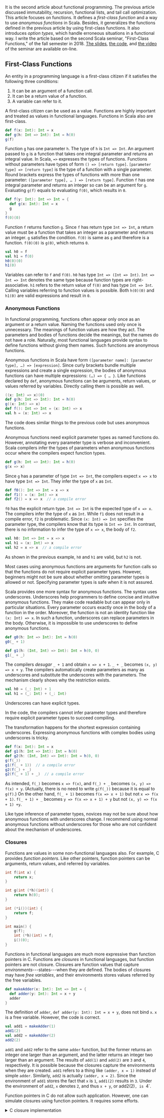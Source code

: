 It is the second article about functional programming. The previous article discussed immutability, recursion, functional lists, and tail call optimization. This article focuses on functions. It defines a *first-class function* and a way to use *anonymous functions* in Scala. Besides, it generalizes the functions defined in the previous article by using first-class functions. It also introduces *option types*, which handle erroneous situations in a functional way. I write the article based on the second Scala seminar, "First-Class Functions," of the fall semester in 2018. [The slides](/files/scala/18f/2_fcf.pdf), [the code](/files/scala/18f/2_fcf.zip), and [the video](https://youtu.be/5JhkobMgAj0) of the seminar are available on-line.

## First-Class Functions

An entity in a programming language is a first-class citizen if it satisfies the following three conditions:

1. It can be an argument of a function call.
2. It can be a return value of a function.
3. A variable can refer to it.

A first-class citizen can be used as a value. Functions are highly important and treated as values in functional languages. Functions in Scala also are first-class.

```scala
def f(x: Int): Int = x
def g(h: Int => Int): Int = h(0)
g(f)
```

Function `g` has one parameter `h`. The type of `h` is `Int => Int`. An argument passed to `g` is a function that takes one integral parameter and returns an integral value. In Scala, `=>` expresses the types of functions. Functions without parameters have types of form `() => [return type]`. `[parameter type] => [return type]` is the type of a function with a single parameter. Round brackets express the types of functions with more than one parameter: `([parameter type], … ) => [return type]`. Function `f` has one integral parameter and returns an integer so can be an argument for `g`. Evaluating `g(f)` equals to evaluating `f(0)`, which results in `0`.

```scala
def f(y: Int): Int => Int = {
  def g(x: Int): Int = x
  g
}
f(0)(0)
```

Function `f` returns function `g`. Since `f` has return type `Int => Int`, a return value must be a function that takes an integer as a parameter and returns an integer. `g` satisfies the condition. `f(0)` is same as `g` and therefore is a function. `f(0)(0)` is `g(0)`, which returns `0`.

```scala
val h0 = f
val h1 = f(0)
h0(0)(0)
h1(0)
```

Variables can refer to `f` and `f(0)`. `h0` has type `Int => (Int => Int)`. `Int => Int => Int` denotes the same type because function types are right-associative. `h1` refers to the return value of `f(0)` and has type `Int => Int`. Calling variables referring to function values is possible. Both `h(0)(0)` and `h1(0)` are valid expressions and result in `0`.

### Anonymous Functions

In functional programming, functions often appear only once as an argument or a return value. Naming the functions used only once is unnecessary. The meanings of function values are how they act. The parameters and bodies of functions decide the meanings, but the names do not have a role. Naturally, most functional languages provide syntax to define functions without giving them names. Such functions are anonymous functions.

Anonymous functions in Scala have form `([parameter name]: [parameter type], …) => [expression]`. Since curly brackets bundle multiple expressions and create a single expression, the bodies of anonymous functions can have multiple expressions: `(…) => { … }`. Like functions declared by `def`, anonymous functions can be arguments, return values, or values referred by variables. Directly calling them is possible as well.

```scala
((x: Int) => x)(0)
def g(h: Int => Int): Int = h(0)
g((x: Int) => x)
def f(): Int => Int = (x: Int) => x
val h = (x: Int) => x
```

The code does similar things to the previous code but uses anonymous functions.

Anonymous functions need explicit parameter types as named functions do. However, annotating every parameter type is verbose and inconvenient. Scala compilers infer the types of parameters when anonymous functions occur where the compilers expect function types.

```scala
def g(h: Int => Int): Int = h(0)
g(x => x)
```

Since `g` has a parameter of type `Int => Int`, the compilers expect `x => x` to have type `Int => Int`. They infer the type of `x` as `Int`.

```scala
def f0(): Int => Int = x => x
def f1() = (x: Int) => x
def f2() = x => x  // a compile error
```

`f0` has the explicit return type. `Int => Int` is the expected type of `x => x`. The compilers infer the type of `x` as `Int`. While `f1` does not result in a compile error, `f2` is problematic. Since `(x: Int) => Int` specifies the parameter type, the compilers know that its type is `Int => Int`. In contrast, there is no information to infer the type of `x => x`, the body of `f2`.

```scala
val h0: Int => Int = x => x
val h1 = (x: Int) => x
val h2 = x => x  // a compile error
```

As shown in the previous example, `h0` and `h1` are valid, but `h2` is not.

Most cases using anonymous functions are arguments for function calls so that the functions do not require explicit parameter types. However, beginners might not be sure about whether omitting parameter types is allowed or not. Specifying parameter types is safe when it is not assured.

Scala provides one more syntax for anonymous functions. The syntax uses underscores. Underscores help programmers to define concise and intuitive anonymous functions. They make code readable but can appear only in particular situations. Every parameter occurs exactly once in the body of a function in the order. Moreover, the function is not an identity function like `(x: Int) => x`. In such a function, underscores can replace parameters in the body. Otherwise, it is impossible to use underscores to define anonymous functions.

```scala
def g0(h: Int => Int): Int = h(0)
g0(_ + 1)

def g1(h: (Int, Int) => Int): Int = h(0, 0)
g1(_ + _)
```

The compilers *desugar* `_ + 1` and obtain `x => x + 1`. `_ + _` becomes `(x, y) => x + y`. The compilers automatically create parameters as many as underscores and substitute the underscores with the parameters. The mechanism clearly shows why the restriction exists.

```scala
val h0 = (_: Int) + 1
val h1 = (_: Int) + (_: Int)
```

Underscores can have explicit types.

In the code, the compilers cannot infer parameter types and therefore require explicit parameter types to succeed compiling.

The transformation happens for the shortest expression containing underscores. Expressing anonymous functions with complex bodies using underscores is tricky.

```scala
def f(x: Int): Int = x
def g1(h: Int => Int): Int = h(0)
def g2(h: (Int, Int) => Int): Int = h(0, 0)
g(f(_))
g1(f(_ + 1))  // a compile error
g2(f(_) + _)
g2(f(_ + 1) + _)  // a compile error
```

As intended, `f(_)` becomes `x => f(x)`, and `f(_) + _` becomes `(x, y) => f(x) + y`. (Actually, there is no need to write `g(f(_))` because it is equal to `g(f)`.) On the other hand, `f(_ + 1)` becomes `f(x => x + 1)` but not `x => f(x + 1)`. `f(_ + 1) + _` becomes `y => f(x => x + 1) + y` but not `(x, y) => f(x + 1) +y`. 

Like type inference of parameter types, novices may not be sure about how anonymous functions with underscores change. I recommend using normal anonymous functions without underscores for those who are not confident about the mechanism of underscores.

### Closures

Functions are values in some non-functional languages also. For example, C provides *function pointers*. Like other pointers, function pointers can be arguments, return values, and referred by variables.

```c
int f(int x) {
    return x;
}

int g(int (*h)(int)) {
    return h(0);
}

int (*i())(int) {
    return f;
}

int main() {
    g(f);
    int (*h)(int) = f;
    i()(0);
}
```

Functions in functional languages are much more expressive than function pointers in C. Functions are *closures* in functional languages, but function pointers are not closure. Closures are function values that capture *environments*---states---when they are defined. The bodies of closures may have *free variables*, and their environments stores values referred by the free variables.

```scala
def makeAdder(x: Int): Int => Int = {
  def adder(y: Int): Int = x + y
  adder
}
```

The definition of `adder`, `def adder(y: Int): Int = x + y`, does not bind `x`. `x` is a free variable. However, the code is correct.

```scala
val add1 = makeAdder(1)
add1(2)
val add2 = makeAdder(2)
add2(2)
```

`add1` and `add2` refer to the same `adder` function, but the former returns an integer one larger than an argument, and the latter returns an integer two larger than an argument. The results of `add(1)` and `add(2)` are `3` and `4`, respectively. It is possible because the closures capture the environments when they are created. `add1` refers to a thing like `(adder, x = 1)` instead of simple `adder`. Similarly, `add2` is actually `(adder, x = 2)`. Since the environment of `add1` stores the fact that `x` is `1`, `add1(2)` results in `3`. Under the environment of `add2`, `x` denotes `2`, and thus `x + y`, or add2(2)`, is `4`.

Function pointers in C do not allow such application. However, one can simulate closures using function pointers. It requires some efforts.

<details><summary>C closure implementation</summary>
```c
#include <stdio.h>
#include <stdlib.h>

struct closure {
    int (*f)(struct closure *, int);
    void *env;
};

int call_closure(struct closure *c, int arg0) {
    return c->f(c, arg0);
}

int adder(struct closure *c, int y) {
    return ((int *) (c->env))[0] + y;
}

struct closure *makeAdder(int x) {
    struct closure *c = malloc(sizeof(struct closure));
    c->f = adder;
    c->env = malloc(sizeof(int));
    ((int *) (c->env))[0] = x;
    return c;
}

int main() {
    struct closure *add1 = makeAdder(1);
    struct closure *add2 = makeAdder(2);

    int n1 = call_closure(add1, 2);
    int n2 = call_closure(add2, 2);

    printf("%d %d\n", n1, n2);  // 3 4
}
```
</details>

In the course, students learn how to implement interpreters for languages with closures. Implementing interpreter helps to understand the concept of a closure, which captures an environment.

## First-Class Functions and Lists

The section shows how first-class functions allow generalization of the functions defined in the previous article.

### map

```scala
def inc1(l: List): List = l match {
  case Nil => Nil
  case Cons(h, t) => Cons(h + 1, inc1(t))
}

def square(l: List): List = l match {
  case Nil => Nil
  case Cons(h, t) => Cons(h * h, square(t))
}
```

`inc1` increases every element of a given list by one, and `square` squares every element. The two functions are remarkably similar. To make the similarity clearer, let us rename the functions to `g`.

```scala
def g(l: List): List = l match {
  case Nil => Nil
  case Cons(h, t) => Cons(h + 1, g(t))
}

def g(l: List): List = l match {
  case Nil => Nil
  case Cons(h, t) => Cons(h * h, g(t))
}
```

The only difference is the first argument of `Cons` in the third line: `h + 1` versus `h * h`. By adding one parameter, the functions become entirely identical.

```scala
def g(l: List, f: Int => Int): List = l match {
  case Nil => Nil
  case Cons(h, t) => Cons(f(h), g(t, f))
}
g(l, h => h + 1)

def g(l: List, f: Int => Int): List = l match {
  case Nil => Nil
  case Cons(h, t) => Cons(f(h), g(t, f))
}
g(l, h => h * h)
```

In the article, I call the function `list_map`. An argument and the return value have elements **map**ped by a given function.

```scala
def list_map(l: List, f: Int => Int): List = l match {
  case Nil => Nil
  case Cons(h, t) => Cons(f(h), list_map(t, f))
}
```

`inc1` and `square` can be redefined using `list_map`.

```scala
def inc1(l: List): List = list_map(l, h => h + 1)
def square(l: List): List = list_map(l, h => h * h)
```

An underscore makes `inc1` concise.

```scala
def inc1(l: List): List = list_map(l, _ + 1)
```

Implement the `incBy` function, which takes a list and an integer as arguments and increases every element of the list by the given integer. Use `list_map`.

<details><summary>`incBy` code</summary>
```scala
def incBy(l: List, n: Int): List = list_map(l, h => h + n)
def incBy(l: List, n: Int): List = list_map(l, _ + n)
```
</details>

### filter

Let us compare `odd` and `positive`.

```scala
def odd(l: List): List = l match {
  case Nil => Nil
  case Cons(h, t) =>
    if (h % 2 != 0) Cons(h, odd(t))
    else odd(t)
}

def positive(l: List): List = l match {
  case Nil => Nil
  case Cons(h, t) =>
    if (h > 0) Cons(h, positive(t))
    else positive(t)
}
```

They look similar. Rename the functions and add a parameter. The functions become identical. I call the function `list_filter`. The function **filter**s unwanted elements in an argument.

```scala
def list_filter(l: List, f: Int => Boolean): List = l match {
  case Nil => Nil
  case Cons(h, t) =>
    if (f(h)) Cons(h, list_filter(t, f))
    else list_filter(t, f)
}
```

`odd` and `positive` can be redefined using `list_filter`.

```scala
def odd(l: List): List = list_filter(l, h => h % 2 != 0)
def positive(l: List): List = list_filter(l, h => h > 0)
```

Underscores make the functions concise.

```scala
def odd(l: List): List = list_filter(l, _ % 2 != 0)
def positive(l: List): List = list_filter(l, _ > 0)
```

Implement the `gt` function, which takes a list and an integer as arguments and filters elements less than or equal to the given integer out from the list. Use `list_filter`.

<details><summary>`gt` code</summary>
```scala
def gt(l: List, n: Int): List = list_filter(l, h => h > n)
def gt(l: List, n: Int): List = list_filter(l, _ > n)
```
</details>

### foldRight

Let us compare `sum` and `product` without tail recursion.

```scala
def sum(l: List): Int = l match {
  case Nil => 0
  case Cons(h, t) => h + sum(t)
}

def product(l: List): Int = l match {
  case Nil => 1
  case Cons(h, t) => h * product(t)
}
```

After renaming the names to `g`, two differences exist: `0` versus `1` and `h + g(t)` versus `h * g(t)`. By adding two parameters, an initial value and a function taking `h` and `g(t)` as arguments, the functions become identical. I call the function `list_foldRight`. The function appends an initial value at the **right** side of a list and **fold**s the list from the **right** side using a given function.

```scala
def list_foldRight(l: List, n: Int, f: (Int, Int) => Int): Int = l match {
  case Nil => n
  case Cons(h, t) => f(h, list_foldRight(t, n, f))
}
```

`sum` and `product` can be redefined using `list_foldRight`.

```scala
def sum(l: List): Int = list_foldRight(l, 0, (h, gt) => h + gt)
def product(l: List): Int = list_foldRight(l, 1, (h, gt) => h * gt)
```

They may use underscores for conciseness.

```scala
def sum(l: List): Int = list_foldRight(l, 0, _ + _)
def product(l: List): Int = list_foldRight(l, 1, _ * _)
```

The following gives an intuitive interpretation of the function:

```scala
  list_foldRight(List(a, b, .., y, z), n, f)
= f(a, f(b, .. f(y, f(n, z)) .. ))

  list_foldRight(List(1, 2, 3), 0, +)
= +(1, +(2, +(3, 0)))

  list_foldRight(List(1, 2, 3), 1, *)
= *(1, *(2, *(3, 1)))
```

Implement `length` with `list_foldRight`.

<details><summary>`length` code</summary>
```scala
def length(l: List): List = list_foldRight(l, 0, (h, gt) => 1 + gt)
```
</details>

### foldLeft

Let us compare tail-recursive `sum` and `product`.

```scala
def sum(l: List): Int = {
  @tailrec def aux(l: List, inter: Int): Int = l match {
    case Nil => inter
    case Cons(h, t) => aux(t, inter + h)
  }
  aux(l, 0)
}

def product(l: List): Int = l match {
  @tailrec def aux(l: List, inter: Int): Int = l match {
    case Nil => inter
    case Cons(h, t) => aux(t, inter * h)
  }
  aux(l, 1)
}
```

After renaming, there are two differences: `inter + h` versus `inter * h` and `0` versus `1`. Similarly, adding two parameters makes the functions identical.

```scala
def list_foldLeft(l: List, n: Int, f: (Int, Int) => Int): Int = {
  @tailrec def aux(l: List, inter: Int): Int = l match {
    case Nil => inter
    case Cons(h, t) => aux(t, f(inter, h))
  }
  aux(l, n)
}
```

I call the function `list_foldLeft`. Its semantics is different from `list_foldRight`. While `list_foldRight` appends an initial value at the right side and folds a list from the right side, `list_foldLeft` prepends an initial value at the **left** side and **fold**s a list from the **left** side. The following gives an intuitive interpretation:

```scala
  list_foldLeft(List(a, b, .., y, z), n, f)
= f(f( .. f(f(n, a), b), .. , y), z)

  list_foldLeft(List(1, 2, 3), 0, +)
= +(+(+(0, 1), 2), 3)

  list_foldRight(List(1, 2, 3), 1, *)
= *(*(*(1, 1), 2), 3)
```

The order traversing a list does not affect the results of `sum`, `product`, and `length`. Both `list_foldRight` and `list_foldLeft` can express the functions.

```scala
def sum(l: List): Int = list_foldLeft(l, 0, _ + _)
def product(l: List): Int = list_foldLeft(l, 1, _ * _)
def length(l: List): Int = list_foldLeft(l, 0, (inter, h) => inter + 1)
```

On the other hand, the order is important for function such as `addBack` and `reverse`. Using one of `list_foldRight` and `list_foldLeft` is more efficient than using the other. `list_foldRight` fits `addBack` and `list_foldLeft` fits `reverse`. (The following code is incorrect because of types. Consider it as a conceptual example.)

```scala
def addBack(l: List, n: Int): List =
  list_foldRight(l, Cons(n, Nil), (h, gt) => Cons(h, gt))
def addBack(l: List, n: Int): List =
  list_foldRight(l, Cons(n, Nil), Cons)
def reverse(l: List): List =
  list_foldLeft(l, Nil, (inter, h) => Cons(h, inter))
```

`list_map`, `list_filter`, `list_foldRight`, and `list_foldLeft` are powerful functions. The four functions offer concise implementation for most procedures dealing with lists. In most functional languages, libraries provide functions similar to the four functions. The `List` class of the Scala standard library defines `map`, `filter`, `foldRight`, and `foldLeft` methods. The next article introduces the `List` class and its methods.

## Option Types

Consider the `list_get` function, which takes a list and integer `n` as arguments and returns the `n`th element of the list. The case when `n` is negative or exceeds the length of a list is troublesome. Throwing exceptions is a widely used solution in imperative languages.

```scala
def list_get(l: List, n: Int): Int =
  if (n < 0)
    throw new Exception("Negative index.")
  else l match {
    case Nil =>
      throw new Exception("Index out of bound.")
    case Cons(h, t) =>
      if (n == 0) h else list_get(t, n - 1)
  }
```

It is simple and effective, but the program terminates abnormally if *exception handlers* do not exist at call sites of the function. Most type systems do not check exceptions. They do not enforce programmers to handle exceptions. For this reason, Java has introduced *checked exceptions*, whom compilers check. However, programmers usually do not adequately handle exceptions but use only conventional `try-catch` statements to make programs pass type checking. Many people have criticized the concept of a checked exception. Another problem of throwing exceptions is that exception handling is not local. Exceptions spread through function call stacks so that the *control flow* of programs suddenly jumps to the positions of exception handlers. It disturbs programmers to understand code. Implementing `list_get` without exceptions is desirable.

```scala
def list_get(l: List, n: Int): Int =
  if (n < 0) null
  else l match {
    case Nil => null
    case Cons(h, t) =>
      if (n == 0) h else list_get(t, n - 1)
  }
```

The first attempt is using `null`. `null` is a value that denotes that it does not refer to any existing object. In Java and therefore Scala, `Int` is a primitive type, and `null` is not an element of `Int`. The code is invalid. Even though we assume that `null` belongs to `Int`, without checking whether a return value is `null`, using the return value may lead to `NullPointerException`. Like exceptions, `null` is beyond the scopes of type systems of Java and Scala. Some modern languages including Kotlin have introduced *nullable types* and *non-null types* to make programs safe from `NullPointerException`. The concept of a nullable type is similar to an option type, the subject of the section.

```scala
def list_get(l: List, n: Int): Int =
  if (n < 0) -1
  else l match {
    case Nil => -1
    case Cons(h, t) =>
      if (n == 0) h else list_get(t, n - 1)
  }
```

The second attempt is using a particular error-indicating value, `-1` for example. The strategy has an obvious problem: at call-sites, programs cannot judge whether lists contain `-1` as elements or indices are wrong. It can be successful for certain purposes but does not fit the `list_get` function in general.

```scala
def list_getOrElse(l: List, n: Int, default: Int): Int =
  if (n < 0) default
  else l match {
    case Nil => default
    case Cons(h, t) =>
      if (n == 0) h else list_getOrElse(t, n - 1, default)
}
```

Instead of using a fixed particular value, specifying default values for failures at call sites is possible. It works well when an appropriate default value exists. However, when checking failures is per se important, the new strategy is as bad as the previous strategy. There is no way to distinguish an element and a default value.

Functional languages provide option types to handle erroneous situations safely without any mutation. Many languages including Scala use `Option` as the name, but some call them `Maybe`. As the name implies, an option type represents an optional existence of a value. The article defines an option type for `Int` and functions treating values of the type.

```scala
trait Option
case object None extends Option
case class Some(n: Int) extends Option
```

The code is similar to the code defining `List`, `Nil`, and `Cons`. A value of the `Option` type either is `None` or belongs to `Some`. `None` is a value that does not denote any value and similar to `null`. It indicates a problematic situation. Like `Nil`, it is a singleton object defined by `object`. `Some` constructs a value that denotes that a value exists. It is similar to a reference to a real object and indicates that computation succeeds without exceptions.

The following defines `list_getOption` using the `Option` type:

```scala
def list_getOption(l: List, n: Int): Option =
  if (n < 0) None
  else l match {
    case Nil => None
    case Cons(h, t) =>
      if (n == 0) Some(h) else list_getOption(t, n - 1)
  }
```

For wrong indices, the return value is `None`. Otherwise, the function packs an element inside `Some` to make the return value.

Define the `div100` function, which takes an integer as an argument and returns an optional value to handle a division by zero safely.

<details><summary>`div100` code</summary>
```scala
def div100(n: Int): Option =
  if (n == 0) None else Some(100 / n)
```
</details>

Pattern matching allows programmers to deal with optional values by distinguishing the `None` and the `Some` cases. Like the functions for lists, common patterns handling optional values exist. It is desirable to define functions generalizing the patterns.

```scala
def option_map(opt: Option, f: Int => Int): Option = opt match {
  case None => None
  case Some(n) => Some(f(n))
}
```

Consider computation that might fail. After the computation, one wants to do additional computation only if the computation has succeeded and to do nothing otherwise. The situation is the typical usage of the `option_map` function. It takes an optional value and a function as arguments and applies the function to a value wrapped in the optional value only if the value belongs to `Some`.

Define the `getSquare` function, which takes a list and integer `n` as arguments and returns the square of the `n`th element of the list. The return type of the function must be `Option`. Use `list_getOption` and `option_map`.

<details><summary>`getSquare` code</summary>
```scala
def getSquare(l: List, n: Int): Option =
  option_map(list_getOption(l, n), n => n * n)
```
</details>

In this time, consider a situation that additional computation also can fail. It is the place for the `option_flatMap` function. It takes a function whose return type is `Option` as the second argument. If every computation succeeds, the result belongs to `Some`. Otherwise, it is `None`.

Define the `getAndDiv100` function, which takes a list and integer `n` as arguments and returns an integer obtained by dividing `100` by the `n`th element of the list. The function must return an optional value. Use `list_getOption`, `div100`, and `option_flatMap`.

<details><summary>`getAndDiv100` code</summary>
```scala
def getAndDiv100(l: List, n: Int): Option =
  option_flatMap(list_getOption(l, n), div100)
```
</details>

Option types are powerful tools to handle erroneous cases in a functional way. Functional programming uses lists, first-class functions, anonymous functions, and optional values a lot.

## Acknowledgement

I thank professor Ryu for giving feedback on the article. I also thank students who gave feedback on the seminar or participated in the seminar.
